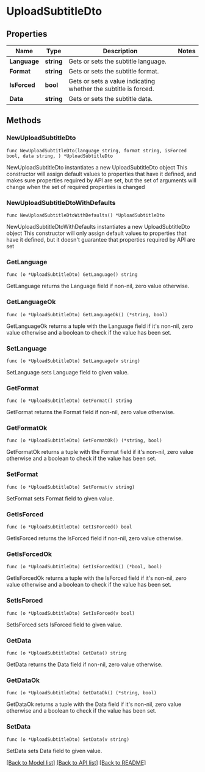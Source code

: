 # UploadSubtitleDto

## Properties

Name | Type | Description | Notes
------------ | ------------- | ------------- | -------------
**Language** | **string** | Gets or sets the subtitle language. | 
**Format** | **string** | Gets or sets the subtitle format. | 
**IsForced** | **bool** | Gets or sets a value indicating whether the subtitle is forced. | 
**Data** | **string** | Gets or sets the subtitle data. | 

## Methods

### NewUploadSubtitleDto

`func NewUploadSubtitleDto(language string, format string, isForced bool, data string, ) *UploadSubtitleDto`

NewUploadSubtitleDto instantiates a new UploadSubtitleDto object
This constructor will assign default values to properties that have it defined,
and makes sure properties required by API are set, but the set of arguments
will change when the set of required properties is changed

### NewUploadSubtitleDtoWithDefaults

`func NewUploadSubtitleDtoWithDefaults() *UploadSubtitleDto`

NewUploadSubtitleDtoWithDefaults instantiates a new UploadSubtitleDto object
This constructor will only assign default values to properties that have it defined,
but it doesn't guarantee that properties required by API are set

### GetLanguage

`func (o *UploadSubtitleDto) GetLanguage() string`

GetLanguage returns the Language field if non-nil, zero value otherwise.

### GetLanguageOk

`func (o *UploadSubtitleDto) GetLanguageOk() (*string, bool)`

GetLanguageOk returns a tuple with the Language field if it's non-nil, zero value otherwise
and a boolean to check if the value has been set.

### SetLanguage

`func (o *UploadSubtitleDto) SetLanguage(v string)`

SetLanguage sets Language field to given value.


### GetFormat

`func (o *UploadSubtitleDto) GetFormat() string`

GetFormat returns the Format field if non-nil, zero value otherwise.

### GetFormatOk

`func (o *UploadSubtitleDto) GetFormatOk() (*string, bool)`

GetFormatOk returns a tuple with the Format field if it's non-nil, zero value otherwise
and a boolean to check if the value has been set.

### SetFormat

`func (o *UploadSubtitleDto) SetFormat(v string)`

SetFormat sets Format field to given value.


### GetIsForced

`func (o *UploadSubtitleDto) GetIsForced() bool`

GetIsForced returns the IsForced field if non-nil, zero value otherwise.

### GetIsForcedOk

`func (o *UploadSubtitleDto) GetIsForcedOk() (*bool, bool)`

GetIsForcedOk returns a tuple with the IsForced field if it's non-nil, zero value otherwise
and a boolean to check if the value has been set.

### SetIsForced

`func (o *UploadSubtitleDto) SetIsForced(v bool)`

SetIsForced sets IsForced field to given value.


### GetData

`func (o *UploadSubtitleDto) GetData() string`

GetData returns the Data field if non-nil, zero value otherwise.

### GetDataOk

`func (o *UploadSubtitleDto) GetDataOk() (*string, bool)`

GetDataOk returns a tuple with the Data field if it's non-nil, zero value otherwise
and a boolean to check if the value has been set.

### SetData

`func (o *UploadSubtitleDto) SetData(v string)`

SetData sets Data field to given value.



[[Back to Model list]](../README.md#documentation-for-models) [[Back to API list]](../README.md#documentation-for-api-endpoints) [[Back to README]](../README.md)


